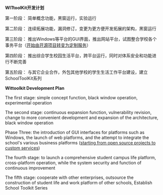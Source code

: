 **WITtoolKit开发计划**

第一阶段：
简单概念功能，黑窗运行，实验运行

第二阶段：
连续拓展功能，漏洞修订，变更为更方便开发拓展的架构，黑窗运行

第三阶段：
推出Windows等平台的GUI界面，推出网站平台，试图整合学校各个事务平台（<u>开始由开源项目转变为定制服务</u>）

第四阶段：
推出综合学生校园生活平台，跨平台运行，同时对体系安全和功能进行不断完善

第五阶段：
与其它企业合作，外包其他学校的学生生活工作平台建设，建立SchoolToolKit系列

**Wittoolkit Development Plan**

The first stage:
 simple concept function, black window operation, experimental operation

The second stage: 
continuous expansion function, vulnerability revision, change to more convenient development and expansion of the architecture, black window operation

Phase Three:
 the introduction of GUI interfaces for platforms such as Windows, the launch of web platforms, and the attempt to integrate the school's various business platforms (<u>starting from open source projects to custom services</u>)

The fourth stage: 
to launch a comprehensive student campus life platform, cross-platform operation, while the system security and function of continuous improvement

The fifth stage: 
cooperate with other enterprises, outsource the construction of student life and work platform of other schools, Establish School Toolkit Series
